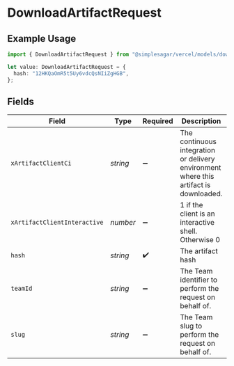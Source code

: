 # DownloadArtifactRequest

## Example Usage

```typescript
import { DownloadArtifactRequest } from "@simplesagar/vercel/models/downloadartifactop.js";

let value: DownloadArtifactRequest = {
  hash: "12HKQaOmR5t5Uy6vdcQsNIiZgHGB",
};
```

## Fields

| Field                                                                                 | Type                                                                                  | Required                                                                              | Description                                                                           | Example                                                                               |
| ------------------------------------------------------------------------------------- | ------------------------------------------------------------------------------------- | ------------------------------------------------------------------------------------- | ------------------------------------------------------------------------------------- | ------------------------------------------------------------------------------------- |
| `xArtifactClientCi`                                                                   | *string*                                                                              | :heavy_minus_sign:                                                                    | The continuous integration or delivery environment where this artifact is downloaded. | VERCEL                                                                                |
| `xArtifactClientInteractive`                                                          | *number*                                                                              | :heavy_minus_sign:                                                                    | 1 if the client is an interactive shell. Otherwise 0                                  | 0                                                                                     |
| `hash`                                                                                | *string*                                                                              | :heavy_check_mark:                                                                    | The artifact hash                                                                     | 12HKQaOmR5t5Uy6vdcQsNIiZgHGB                                                          |
| `teamId`                                                                              | *string*                                                                              | :heavy_minus_sign:                                                                    | The Team identifier to perform the request on behalf of.                              |                                                                                       |
| `slug`                                                                                | *string*                                                                              | :heavy_minus_sign:                                                                    | The Team slug to perform the request on behalf of.                                    |                                                                                       |